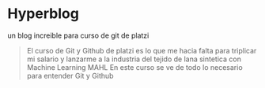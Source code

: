 # Hyperblog
un blog increible para curso de git de platzi
>El curso de Git y Github de platzi es lo que me hacia falta para triplicar mi salario y lanzarme a la industria del tejido de lana sintetica con Machine Learning
>MAHL
En este curso se ve de todo lo necesario para entender Git y Github